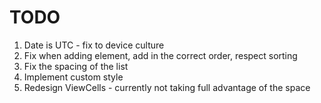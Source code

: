 # TODO

 1. Date is UTC - fix to device culture
 2. Fix when adding element, add in the correct order, respect sorting
 3. Fix the spacing of the list
 4. Implement custom style
 5. Redesign ViewCells - currently not taking full advantage of the space